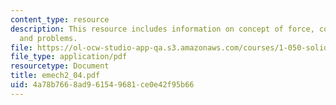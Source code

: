 ```yaml
---
content_type: resource
description: This resource includes information on concept of force, concept of moment,
  and problems.
file: https://ol-ocw-studio-app-qa.s3.amazonaws.com/courses/1-050-solid-mechanics-fall-2004/4a78b7668ad961549681ce0e42f95b66_emech2_04.pdf
file_type: application/pdf
resourcetype: Document
title: emech2_04.pdf
uid: 4a78b766-8ad9-6154-9681-ce0e42f95b66
---
```

